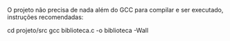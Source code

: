 O projeto não precisa de nada além do GCC para compilar e ser executado, instruções recomendadas:

cd projeto/src
gcc biblioteca.c -o biblioteca -Wall
